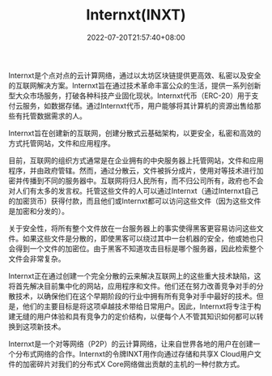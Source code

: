 ﻿---
weight: 
title: "Internxt(INXT)"
description: "Internxt是个点对点的云计算网络，通过以太坊区块链提供更高效、私密以及安全的互联网解决方案"
date: 2022-07-20T21:57:40+08:00
lastmod: 2022-07-20T16:45:40+08:00
draft: false
authors: ["浮尘"]
featuredImage: "internxtinxt.webp"
link: "https://internxt.com/"
tags: ["数字代币","Internxt(INXT)"]
categories: ["navigation"]
navigation: ["数字代币"]
lightgallery: true
toc: true
pinned: false
recommend: false
recommend1: false
---
Internxt是个点对点的云计算网络，通过以太坊区块链提供更高效、私密以及安全的互联网解决方案。Internxt旨在通过技术革命丰富公众的生活，提供一系列创新型大众市场服务，打破各种科技产业固化现状。Internxt代币（ERC-20）用于支付云服务，如数据存储。通过Internxt代币，用户能够将其计算机的资源出售给那些有托管数据需求的人。

Internxt旨在创建新的互联网，创建分散式云基础架构，以更安全，私密和高效的方式托管网站，文件和应用程序。

目前，互联网的组织方式通常是在企业拥有的中央服务器上托管网站，文件和应用程序，并由政府管辖。然而，通过分散云，文件被拆分成片，使用对等技术进行加密并传播到不同的服务器中。互联网将归人民所有，而不归公司所有，政府也不会对人们有太多的发言权。托管这些文件的人可以通过Internxt（通过Internxt自己的加密货币）获得付款，而且他们或Internxt都可以访问这些文件（因为这些文件是加密和分发的）。

关于安全性，将所有整个文件放在一台服务器上的事实使得黑客更容易访问这些文件。如果这些文件是分散的，即使黑客可以绕过其中一台机器的安全，他或她也只会得到一个文件的加密位。由于黑客不知道攻击目标是哪个服务器，因此检索整个文件会非常复杂。

Internxt正在通过创建一个完全分散的云来解决互联网上的这些重大技术缺陷，这将首先解决目前集中化的网站，应用程序和文件。他们还在努力改善竞争对手的分散技术，以确保他们在这个早期阶段的行业中拥有所有竞争对手中最好的技术。但是，他们的主要目标是将这项卓越技术带给日常用户。因此，Internxt将专注于构建无缝的用户体验和具有竞争力的定价结构，以便每个人不管其知识如何都可以转换到这项新技术。

Internxt是一个对等网络（P2P）的云计算网络，让来自世界各地的用户在创建一个分布式网络的合作。Internxt的令牌INXT用作向通过存储和共享X Cloud用户文件的加密碎片对我们的分布式X Core网络做出贡献的主机的一种付款方式。